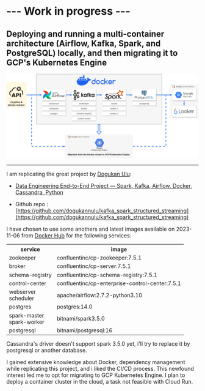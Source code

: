 #  --- Work in progress ---

## Deploying and running a multi-container architecture (Airflow, Kafka, Spark, and PostgreSQL) locally, and then migrating it to GCP's Kubernetes Engine

![project diagram](./img/diagram_cryptos_png.png)

<hr>


I am replicating the great project by [Dogukan Ulu](https://dogukanulu.dev/):

* [Data Engineering End-to-End Project — Spark, Kafka, Airflow, Docker, Cassandra, Python](https://medium.com/@dogukannulu/data-engineering-end-to-end-project-1-7a7be2a3671)

* Github repo : [https://github.com/dogukannulu/kafka_spark_structured_streaming](https://github.com/dogukannulu/kafka_spark_structured_streaming)

I have chosen to use some anothers and latest images available on 2023-11-06 from [Docker Hub](https://hub.docker.com/) for the following services:

<table>
<tr><th>service</th><th>image</th></tr>
<tr><td>zookeeper</td><td>confluentinc/cp-zookeeper:7.5.1</td></tr>
<tr><td>broker</td><td>confluentinc/cp-server:7.5.1</td></tr>
<tr><td>schema-registry</td><td>confluentinc/cp-schema-registry:7.5.1</td></tr>
<tr><td>control-center</td><td>confluentinc/cp-enterprise-control-center:7.5.1</td></tr>
<tr><td>webserver<br>scheduler</td><td>apache/airflow:2.7.2-python3.10</td></tr>
<tr><td>postgres</td><td>postgres:14.0</td></tr>
<tr><td>spark-master<br>spark-worker</td><td>bitnami/spark3.5.0</td></tr>
<tr><td>postgresql</td><td>bitnami/postgresql:16</td></tr>
</table>


Cassandra's driver doesn't support spark 3.5.0 yet, i'll try to replace it by postgresql or another database.

I gained extensive knowledge about Docker, dependency management while replicating this project, and i liked the CI/CD process. This newfound interest led me to opt for migrating to GCP Kubernetes Engine. I plan to deploy a container cluster in the cloud, a task not feasible with Cloud Run.